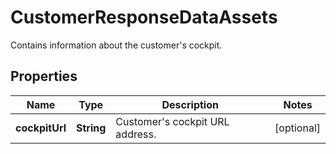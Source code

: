 

# CustomerResponseDataAssets

Contains information about the customer's cockpit.

## Properties

| Name | Type | Description | Notes |
|------------ | ------------- | ------------- | -------------|
|**cockpitUrl** | **String** | Customer&#39;s cockpit URL address. |  [optional] |




